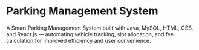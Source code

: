 # Parking Management System
A Smart Parking Management System built with Java, MySQL, HTML, CSS, and React.js — automating vehicle tracking, slot allocation, and fee calculation for improved efficiency and user convenience.
